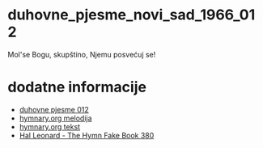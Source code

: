 # duhovne_pjesme_novi_sad_1966_012
Mol'se Bogu, skupštino, Njemu posvećuj se!

# dodatne informacije
- [duhovne pjesme 012](https://scifidelityorchestra.com/~schef/documents/duhovne_pjesme_novi_sad_1966_original.pdf#page=16)
- [hymnary.org melodija](https://hymnary.org/tune/straf_mich_nicht_rosenmuller)
- [hymnary.org tekst](https://hymnary.org/text/straf_mich_nicht_in_deinem_zorn)
- [Hal Leonard - The Hymn Fake Book 380](http://massifjazz.com/tunes/books/Gospel_Book_Hal_Leonard.pdf#page=384)
